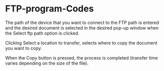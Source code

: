 # FTP-program-Codes

The path of the device that you want to connect to the FTP path is entered and the desired document is selected in the desired pop-up window when the Select ftp path option is clicked.

Clicking Select a location to transfer, selects where to copy the document you want to copy.

When the Copy button is pressed, the process is completed (transfer time varies depending on the size of the file).
